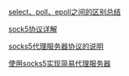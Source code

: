 [select、poll、epoll之间的区别总结](https://www.cnblogs.com/creazylinux/p/7364685.html)

[sock5协议详解](https://blog.csdn.net/suifengdeshitou/article/details/48782667)

[socks5代理服务器协议的说明](https://blog.csdn.net/liujiayu2/article/details/51691778)

[使用socks5实现简易代理服务器](https://blog.csdn.net/lmory233/article/details/80219581)
